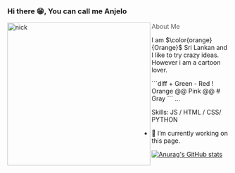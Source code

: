 ### Hi there 😁, You can call me Anjelo 
<img align="left" alt="nick" width="325" src = "https://github.com/AnjeloPeiris711/AnjeloPeris711/blob/main/Nick.png">

> About Me

<p>I am $\color{orange}{Orange}$ Sri Lankan and I like to try crazy ideas. However i am a cartoon lover.</p>
```diff
+ Green
- Red
! Orange
@@ Pink @@
# Gray
```
...

Skills:  JS / HTML / CSS/ PYTHON

- 🔭 I’m currently working on this page. 






[![Anurag's GitHub stats](https://github-readme-stats.vercel.app/api?username=AnjeloPeiris711)](https://github.com/anuraghazra/github-readme-stats)
